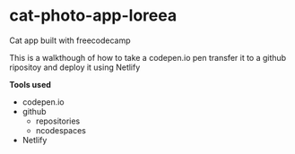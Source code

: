 # cat-photo-app-loreea
Cat app built with freecodecamp

This is a walkthough of how to take a codepen.io pen
transfer it to a github ripositoy and deploy it using Netlify


**Tools used**
* codepen.io
* github
    * repositories
    * ncodespaces
* Netlify
